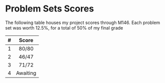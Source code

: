 # Problem Sets Scores

The following table houses my project scores through M146. Each problem set was worth 12.5%, for a total of 50% of my final grade

| **#** | **Score** |
|:-----:|:---------:|
| 1     | 80/80     |
| 2     | 46/47     |
| 3     | 71/72     |
| 4     | Awaiting  |